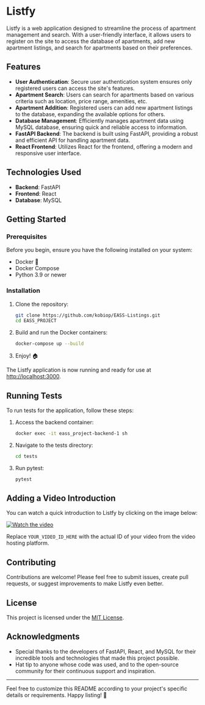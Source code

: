# Listfy

Listfy is a web application designed to streamline the process of apartment management and search. With a user-friendly interface, it allows users to register on the site to access the database of apartments, add new apartment listings, and search for apartments based on their preferences.

## Features

- **User Authentication**: Secure user authentication system ensures only registered users can access the site's features.
- **Apartment Search**: Users can search for apartments based on various criteria such as location, price range, amenities, etc.
- **Apartment Addition**: Registered users can add new apartment listings to the database, expanding the available options for others.
- **Database Management**: Efficiently manages apartment data using MySQL database, ensuring quick and reliable access to information.
- **FastAPI Backend**: The backend is built using FastAPI, providing a robust and efficient API for handling apartment data.
- **React Frontend**: Utilizes React for the frontend, offering a modern and responsive user interface.

## Technologies Used

- **Backend**: FastAPI
- **Frontend**: React
- **Database**: MySQL

## Getting Started

### Prerequisites

Before you begin, ensure you have the following installed on your system:

- Docker 🐋
- Docker Compose
- Python 3.9 or newer

### Installation

1. Clone the repository:

    ```bash
    git clone https://github.com/kobiop/EASS-Listings.git
    cd EASS_PROJECT
    ```

2. Build and run the Docker containers:

    ```bash
    docker-compose up --build
    ```

3. Enjoy! 🏠

The Listfy application is now running and ready for use at [http://localhost:3000](http://localhost:3000).

## Running Tests

To run tests for the application, follow these steps:

1. Access the backend container:

    ```bash
    docker exec -it eass_project-backend-1 sh
    ```

2. Navigate to the tests directory:

    ```bash
    cd tests
    ```

3. Run pytest:

    ```bash
    pytest
    ```

## Adding a Video Introduction

You can watch a quick introduction to Listfy by clicking on the image below:

[![Watch the video](https://img.youtube.com/vi/YOUR_VIDEO_ID_HERE/0.jpg)](https://www.youtube.com/watch?v=YOUR_VIDEO_ID_HERE)

Replace `YOUR_VIDEO_ID_HERE` with the actual ID of your video from the video hosting platform.

## Contributing

Contributions are welcome! Please feel free to submit issues, create pull requests, or suggest improvements to make Listfy even better.

## License

This project is licensed under the [MIT License](LICENSE).

## Acknowledgments

- Special thanks to the developers of FastAPI, React, and MySQL for their incredible tools and technologies that made this project possible.
- Hat tip to anyone whose code was used, and to the open-source community for their continuous support and inspiration.

---

Feel free to customize this README according to your project's specific details or requirements. Happy listing! 🏢
